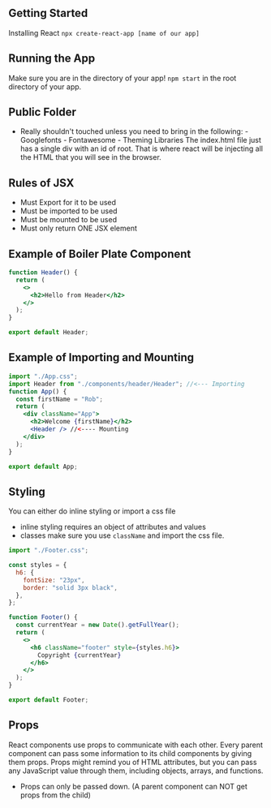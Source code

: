 ## Getting Started

Installing React
`npx create-react-app [name of our app]`

## Running the App

Make sure you are in the directory of your app!
`npm start` in the root directory of your app.

## Public Folder

- Really shouldn't touched unless you need to bring in the following: - Googlefonts - Fontawesome - Theming Libraries
  The index.html file just has a single div with an id of root. That is where react will be injecting all the HTML that you will see in the browser.

## Rules of JSX

- Must Export for it to be used
- Must be imported to be used
- Must be mounted to be used
- Must only return ONE JSX element

## Example of Boiler Plate Component

```jsx
function Header() {
  return (
    <>
      <h2>Hello from Header</h2>
    </>
  );
}

export default Header;
```

## Example of Importing and Mounting

```jsx
import "./App.css";
import Header from "./components/header/Header"; //<--- Importing
function App() {
  const firstName = "Rob";
  return (
    <div className="App">
      <h2>Welcome {firstName}</h2>
      <Header /> //<---- Mounting
    </div>
  );
}

export default App;
```

## Styling

You can either do inline styling or import a css file

- inline styling requires an object of attributes and values
- classes make sure you use `className` and import the css file.

```jsx
import "./Footer.css";

const styles = {
  h6: {
    fontSize: "23px",
    border: "solid 3px black",
  },
};

function Footer() {
  const currentYear = new Date().getFullYear();
  return (
    <>
      <h6 className="footer" style={styles.h6}>
        Copyright {currentYear}
      </h6>
    </>
  );
}

export default Footer;
```

## Props

React components use props to communicate with each other. Every parent component can pass some information to its child components by giving them props. Props might remind you of HTML attributes, but you can pass any JavaScript value through them, including objects, arrays, and functions.

- Props can only be passed down. (A parent component can NOT get props from the child)
